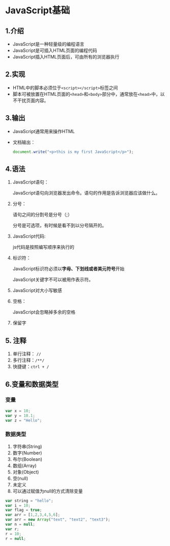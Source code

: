 # JavaScript基础

## 1.介绍

* JavaScript是一种轻量级的编程语言
* JavaScript是可插入HTML页面的编程代码
* JavaScript插入HTML页面后，可由所有的浏览器执行

## 2.实现

* HTML中的脚本必须位于`<script></script>`标签之间
* 脚本可被放置在HTML页面的`<head>`和`<body>`部分中，通常放在`<head>`中，以不干扰页面内容。

## 3.输出

* JavaScript通常用来操作HTML

* 文档输出：

  ```js
  document.write("<p>this is my first JavaScript</p>");
  ```

## 4.语法

1. JavaScript语句：

   JavaScript语句向浏览器发出命令。语句的作用是告诉浏览器应该做什么。

2. 分号：

   语句之间的分割号是分号（;）

   分号是可选项，有时候是看不到以分号隔开的。

3. JavaScript代码:

   js代码是按照编写顺序来执行的

4. 标识符：

   JavaScript标识符必须以**字母、下划线或者美元符号**开始

   JavaScript关键字不可以被用作表示符。

5. JavaScript对大小写敏感

6. 空格：

   JavaScript会忽略掉多余的空格

7. 保留字

## 5. 注释

1. 单行注释： `//`
2. 多行注释：`/**/`
3. 快捷键：`ctrl + /`

## 6.变量和数据类型

### 变量

```javascript
var x = 10;
var y = 10.1;
var z = "Hello";
```

### 数据类型

1. 字符串(String)
2. 数字(Number)
3. 布尔(Boolean)
4. 数组(Array)
5. 对象(Object)
6. 空(null)
7. 未定义
8. 可以通过赋值为null的方式清除变量

```javascript
var string = "hello";
var i = 10;
var flag = true;
var arr = [1,2,3,4,5,6];
var arr = new Array("text", "text2", "text3");
var n = null;
var r;
r = 10;
r = null;
```



